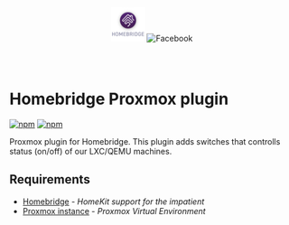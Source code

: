 <div align="center" text-align="center">
	<img style="display: inline-block; margin-left: auto; margin-right: auto; height: 60px;" border="0" alt="Mail" src="https://github.com/homebridge/branding/raw/master/logos/homebridge-wordmark-logo-vertical.png"/>
    <img style="display: inline-block; margin-left: auto; margin-right: auto; height: 60px;" border="0" alt="Facebook" src="https://www.proxmox.com/images/proxmox/Proxmox-logo.png"/>
</div>


# Homebridge Proxmox plugin

[![npm](https://img.shields.io/npm/v/homebridge-proxmox.svg)](https://www.npmjs.com/package/homebridge-proxmox)
[![npm](https://img.shields.io/npm/dt/homebridge-proxmox.svg)](https://www.npmjs.com/package/homebridge-proxmox)

Proxmox plugin for Homebridge. This plugin adds switches that controlls status (on/off) of our LXC/QEMU machines.

## Requirements

- [Homebridge](https://github.com/homebridge/homebridge) - _HomeKit support for the impatient_
- [Proxmox instance](https://www.proxmox.com/en/) - _Proxmox Virtual Environment_